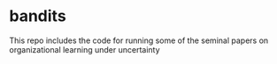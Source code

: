# bandits
This repo includes the code for running some of the seminal papers on organizational learning under uncertainty
